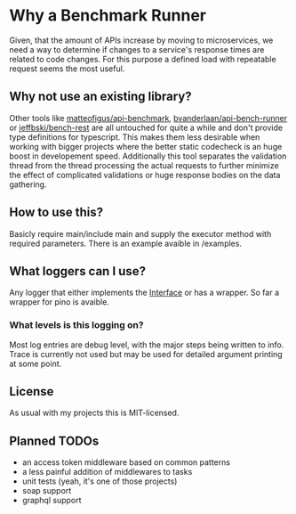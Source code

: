 # Why a Benchmark Runner

Given, that the amount of APIs increase by moving to microservices, we need a way to determine if changes to a service's response times are related to code changes. For this purpose a defined load with repeatable request seems the most useful.

## Why not use an existing library?

Other tools like [matteofigus/api-benchmark](https://github.com/matteofigus/api-benchmark), [bvanderlaan/api-bench-runner](https://github.com/bvanderlaan/api-bench-runner) or [jeffbski/bench-rest](https://github.com/jeffbski/bench-rest) are all untouched for quite a while and don't provide type definitions for typescript. This makes them less desirable when working with bigger projects where the better static codecheck is an huge boost in developement speed.
Additionally this tool separates the validation thread from the thread processing the actual requests to further minimize the effect of complicated validations or huge response bodies on the data gathering.

## How to use this?

Basicly require main/include main and supply the executor method with required parameters. There is an example avaible in /examples.

## What loggers can I use?

Any logger that either implements the [Interface](src/logger/logger.ts) or has a wrapper. So far a wrapper for pino is avaible.

### What levels is this logging on?

Most log entries are debug level, with the major steps being written to info. Trace is currently not used but may be used for detailed argument printing at some point.

## License

As usual with my projects this is MIT-licensed.

## Planned TODOs

- an access token middleware based on common patterns
- a less painful addition of middlewares to tasks
- unit tests (yeah, it's one of those projects)
- soap support
- graphql support
